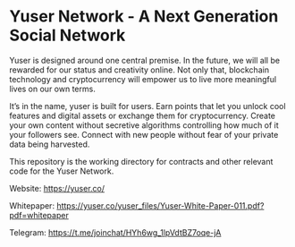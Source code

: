 # Yuser Network - A Next Generation Social Network

Yuser is designed around one central premise. In the future, we will all be rewarded for our status and creativity online. Not only that, blockchain technology and cryptocurrency will empower us to live more meaningful lives on our own terms.

It’s in the name, yuser is built for users. Earn points that let you unlock cool features and digital assets or exchange them for cryptocurrency. Create your own content without secretive algorithms controlling how much of it your followers see. Connect with new people without fear of your private data being harvested.

This repository is the working directory for contracts and other relevant code for the Yuser Network.

Website: https://yuser.co/

Whitepaper: https://yuser.co/yuser_files/Yuser-White-Paper-011.pdf?pdf=whitepaper

Telegram: https://t.me/joinchat/HYh6wg_1lpVdtBZ7oqe-jA
